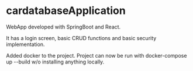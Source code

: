 # cardatabaseApplication
 WebApp developed with SpringBoot and React. 
 
 It has a login screen, basic CRUD functions and basic security implementation.

Added docker to the project.
Project can now be run with docker-compose up --build w/o installing anything locally.
